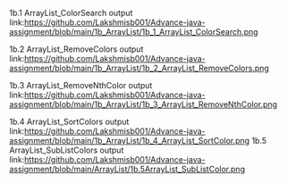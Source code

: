 1b.1 ArrayList_ColorSearch output link:https://github.com/Lakshmisb001/Advance-java-assignment/blob/main/1b_ArrayList/1b_1_ArrayList_ColorSearch.png

1b.2 ArrayList_RemoveColors output link:https://github.com/Lakshmisb001/Advance-java-assignment/blob/main/1b_ArrayList/1b_2_ArrayList_RemoveColors.png

1b.3 ArrayList_RemoveNthColor output link:https://github.com/Lakshmisb001/Advance-java-assignment/blob/main/1b_ArrayList/1b_3_ArrayList_RemoveNthColor.png

1b.4 ArrayList_SortColors output link:https://github.com/Lakshmisb001/Advance-java-assignment/blob/main/1b_ArrayList/1b_4_ArrayList_SortColor.png
1b.5 ArrayList_SubListColors output link:https://github.com/Lakshmisb001/Advance-java-assignment/blob/main/ArrayList/1b.5ArrayList_SubListColor.png


